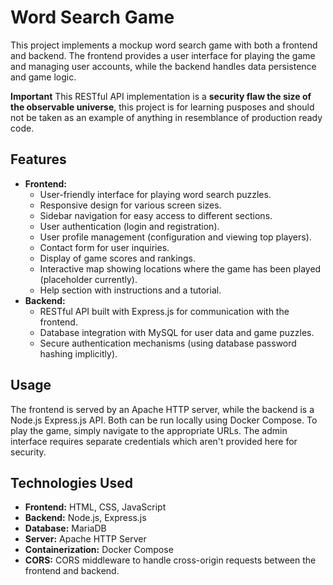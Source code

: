 # Word Search Game
This project implements a mockup word search game with both a frontend and backend.  The frontend provides a user interface for playing the game and managing user accounts, while the backend handles data persistence and game logic.

__Important__
This RESTful API implementation is a __security flaw the size of the observable universe__, this project is for learning pusposes and should not be taken as an example of anything in resemblance of production ready code. 

## Features
* **Frontend:**
    * User-friendly interface for playing word search puzzles.
    * Responsive design for various screen sizes.
    * Sidebar navigation for easy access to different sections.
    * User authentication (login and registration).
    * User profile management (configuration and viewing top players).
    * Contact form for user inquiries.
    * Display of game scores and rankings.
    * Interactive map showing locations where the game has been played (placeholder currently).
    * Help section with instructions and a tutorial.
* **Backend:**
    * RESTful API built with Express.js for communication with the frontend.
    * Database integration with MySQL for user data and game puzzles.
    * Secure authentication mechanisms (using database password hashing implicitly).

## Usage
The frontend is served by an Apache HTTP server, while the backend is a Node.js Express.js API.  Both can be run locally using Docker Compose. To play the game, simply navigate to the appropriate URLs. The admin interface requires separate credentials which aren't provided here for security.

## Technologies Used
* **Frontend:** HTML, CSS, JavaScript
* **Backend:** Node.js, Express.js
* **Database:** MariaDB
* **Server:** Apache HTTP Server
* **Containerization:** Docker Compose
* **CORS:** CORS middleware to handle cross-origin requests between the frontend and backend.
